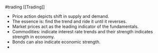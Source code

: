 #trading [[Trading]]
- Price action depicts shift in supply and demand.
- The essence is: find the trend and ride it until it reverses.
- Market prices act as the leading indicator of the fundamentals.
- Commodities: indicate interest rate trends and their strength indicates strength in economy.
- Bonds can also indicate economic strength.
- 